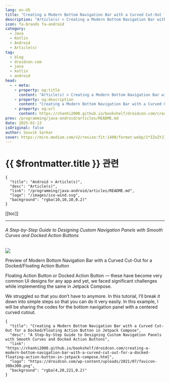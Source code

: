 ```yaml
---
lang: en-US
title: "Creating a Modern Bottom Navigation Bar with a Curved Cut-Out for a Docked/Floating Action Button in Jetpack Compose"
description: "Article(s) > Creating a Modern Bottom Navigation Bar with a Curved Cut-Out for a Docked/Floating Action Button in Jetpack Compose"
icon: fa-brands fa-android
category:
  - Java
  - Kotlin
  - Android
  - Article(s)
tag:
  - blog
  - droidcon.com
  - java
  - kotlin
  - android
head:
  - - meta:
    - property: og:title
      content: "Article(s) > Creating a Modern Bottom Navigation Bar with a Curved Cut-Out for a Docked/Floating Action Button in Jetpack Compose"
    - property: og:description
      content: "Creating a Modern Bottom Navigation Bar with a Curved Cut-Out for a Docked/Floating Action Button in Jetpack Compose"
    - property: og:url
      content: https://chanhi2000.github.io/bookshelf/droidcon.com/creating-a-modern-bottom-navigation-bar-with-a-curved-cut-out-for-a-docked-floating-action-button-in-jetpack-compose.html
prev: /programming/java-android/articles/README.md
date: 2025-02-13
isOriginal: false
author: Souvik Sarkar
cover: https://miro.medium.com/v2/resize:fit:1400/format:webp/1*IZoZYJI3YRqe97HcpN4Spw.png
---
```


# {{ $frontmatter.title }} 관련

```component VPCard
{
  "title": "Android > Article(s)",
  "desc": "Article(s)",
  "link": "/programming/java-android/articles/README.md",
  "logo": "/images/ico-wind.svg",
  "background": "rgba(10,10,10,0.2)"
}
```

[[toc]]

---

<SiteInfo
  name="Creating a Modern Bottom Navigation Bar with a Curved Cut-Out for a Docked/Floating Action Button in Jetpack Compose"
  desc="A Step-by-Step Guide to Designing Custom Navigation Panels with Smooth Curves and Docked Action Buttons"
  url="https://droidcon.com/2025/02/13/creating-a-modern-bottom-navigation-bar-with-a-curved-cut-out-for-a-docked-floating-action-button-in-jetpack-compose"
  logo="https://droidcon.com/wp-content/uploads/2021/07/favicon-300x300.png"
  preview="https://miro.medium.com/v2/resize:fit:1400/format:webp/1*IZoZYJI3YRqe97HcpN4Spw.png"/>

###### A Step-by-Step Guide to Designing Custom Navigation Panels with Smooth Curves and Docked Action Buttons

![](https://miro.medium.com/v2/resize:fit:1400/format:webp/1*IZoZYJI3YRqe97HcpN4Spw.png)

Preview of Modern Bottom Navigation Bar with a Curved Cut-Out for a Docked/Floating Action Button

Floating Action Button or Docked Action Button — these have become very common UI designs for any app and yet, we faced significant challenges while implementing the same in Jetpack Compose.

We struggled so that you don’t have to anymore. In this tutorial, I’ll break it down into simple steps so that you can do it very easily. In this example, I will be sharing the codes for the bottom navigation panel with a centered curved cutout.

<!-- ###### Part 1: Creating the Custom Shape for the Cutout

###### The `BottomNavShape` Class:

To create the curved cutout effect, we define a custom `Shape` that carves out a semicircle and smooth curves from the navigation bar.

###### **The Code:**

class BottomNavShape(

private val cornerRadius: Float, // Rounded corners at the panel's top

private val dockRadius: Float, // Size of the cutout

) : Shape {

override fun createOutline(

size: Size,

layoutDirection: LayoutDirection,

density: Density,

): Outline {

// baseRect: Creates a rounded rectangle covering the entire size, with rounded top corners. This is the basic shape of the bottom navigation.

val baseRect = Path().apply {

addRoundRect(

RoundRect(

Rect(Offset.Zero, Offset(size.width, size.height)),

topLeft = CornerRadius(cornerRadius, cornerRadius),

topRight = CornerRadius(cornerRadius, cornerRadius),

),

)

}

// rect1: Creates a rectangle from the left edge to just before the center "dock", filling the full height. Will be cut later to add a corner radius

val rect1 = Path().apply {

addRoundRect(

RoundRect(

Rect(Offset.Zero, Offset(size.width / 2 - dockRadius + 4f, size.height)),

topLeft = CornerRadius(cornerRadius, cornerRadius),

),

)

}

// rect1A: Same rectangle as rect1, but has a smaller topLeft Radius to create a small difference

val rect1A = Path().apply {

addRoundRect(

RoundRect(

Rect(Offset.Zero, Offset(size.width / 2 - dockRadius + 4f, size.height)),

topLeft = CornerRadius(cornerRadius, cornerRadius),

topRight = CornerRadius(32f, 32f),

),

)

}

// rect1B: This calculates the area between rect1 and rect1A and is one of the path that cuts into baseRect.

val rect1B = Path.combine(

operation = PathOperation.Difference,

path1 = rect1,

path2 = rect1A,

)

// rect2: Creates a rectangle from just after the center "dock" to the right edge, filling the full height.

val rect2 = Path().apply {

addRoundRect(

RoundRect(

Rect(Offset(size.width / 2 + dockRadius - 4f, 0f), Offset(size.width, size.height)),

topRight = CornerRadius(cornerRadius, cornerRadius),

),

)

}

// rect2A: Same rectangle as rect2, but has a smaller topRight Radius to create a small difference

val rect2A = Path().apply {

addRoundRect(

RoundRect(

Rect(Offset(size.width / 2 + dockRadius - 4f, 0f), Offset(size.width, size.height)),

topRight = CornerRadius(cornerRadius, cornerRadius),

topLeft = CornerRadius(32f, 32f),

),

)

}

// rect2B: This calculates the area between rect2 and rect2A and is one of the path that cuts into baseRect.

val rect2B = Path.combine(

operation = PathOperation.Difference,

path1 = rect2,

path2 = rect2A,

)

// circle: Creates a circle at the center, just above the bottom navigation, creating the "dock" for the floating action button.

val circle = Path().apply {

addOval(

Rect(

Offset(size.width / 2 - dockRadius, -dockRadius),

Offset(size.width / 2 + dockRadius, dockRadius),

),

)

}

// path1: Subtracts the "circle" path from the base rectangle, creating the main shape with the cut-out for the dock.

val path1 = Path.combine(

operation = PathOperation.Difference,

path1 = baseRect,

path2 = circle,

)

// path2: Subtracts the "rect1B" from the base rectangle, create more curvature on the sides

val path2 = Path.combine(

operation = PathOperation.Difference,

path1 = path1,

path2 = rect1B,

)

// path: Subtracts the "rect2B" from the base rectangle, create more curvature on the sides

val path = Path.combine(

operation = PathOperation.Difference,

path1 = path2,

path2 = rect2B,

)

// Return the final path

return Outline.Generic(path)

}

}

class BottomNavShape( private val cornerRadius: Float, // Rounded corners at the panel's top private val dockRadius: Float, // Size of the cutout ) : Shape { override fun createOutline( size: Size, layoutDirection: LayoutDirection, density: Density, ): Outline { // baseRect: Creates a rounded rectangle covering the entire size, with rounded top corners. This is the basic shape of the bottom navigation. val baseRect = Path().apply { addRoundRect( RoundRect( Rect(Offset.Zero, Offset(size.width, size.height)), topLeft = CornerRadius(cornerRadius, cornerRadius), topRight = CornerRadius(cornerRadius, cornerRadius), ), ) } // rect1: Creates a rectangle from the left edge to just before the center "dock", filling the full height. Will be cut later to add a corner radius val rect1 = Path().apply { addRoundRect( RoundRect( Rect(Offset.Zero, Offset(size.width / 2 - dockRadius + 4f, size.height)), topLeft = CornerRadius(cornerRadius, cornerRadius), ), ) } // rect1A: Same rectangle as rect1, but has a smaller topLeft Radius to create a small difference val rect1A = Path().apply { addRoundRect( RoundRect( Rect(Offset.Zero, Offset(size.width / 2 - dockRadius + 4f, size.height)), topLeft = CornerRadius(cornerRadius, cornerRadius), topRight = CornerRadius(32f, 32f), ), ) } // rect1B: This calculates the area between rect1 and rect1A and is one of the path that cuts into baseRect. val rect1B = Path.combine( operation = PathOperation.Difference, path1 = rect1, path2 = rect1A, ) // rect2: Creates a rectangle from just after the center "dock" to the right edge, filling the full height. val rect2 = Path().apply { addRoundRect( RoundRect( Rect(Offset(size.width / 2 + dockRadius - 4f, 0f), Offset(size.width, size.height)), topRight = CornerRadius(cornerRadius, cornerRadius), ), ) } // rect2A: Same rectangle as rect2, but has a smaller topRight Radius to create a small difference val rect2A = Path().apply { addRoundRect( RoundRect( Rect(Offset(size.width / 2 + dockRadius - 4f, 0f), Offset(size.width, size.height)), topRight = CornerRadius(cornerRadius, cornerRadius), topLeft = CornerRadius(32f, 32f), ), ) } // rect2B: This calculates the area between rect2 and rect2A and is one of the path that cuts into baseRect. val rect2B = Path.combine( operation = PathOperation.Difference, path1 = rect2, path2 = rect2A, ) // circle: Creates a circle at the center, just above the bottom navigation, creating the "dock" for the floating action button. val circle = Path().apply { addOval( Rect( Offset(size.width / 2 - dockRadius, -dockRadius), Offset(size.width / 2 + dockRadius, dockRadius), ), ) } // path1: Subtracts the "circle" path from the base rectangle, creating the main shape with the cut-out for the dock. val path1 = Path.combine( operation = PathOperation.Difference, path1 = baseRect, path2 = circle, ) // path2: Subtracts the "rect1B" from the base rectangle, create more curvature on the sides val path2 = Path.combine( operation = PathOperation.Difference, path1 = path1, path2 = rect1B, ) // path: Subtracts the "rect2B" from the base rectangle, create more curvature on the sides val path = Path.combine( operation = PathOperation.Difference, path1 = path2, path2 = rect2B, ) // Return the final path return Outline.Generic(path) } }

class BottomNavShape(
  private val cornerRadius: Float, // Rounded corners at the panel's top
  private val dockRadius: Float,   // Size of the cutout
) : Shape {
  override fun createOutline(
    size: Size,
    layoutDirection: LayoutDirection,
    density: Density,
): Outline {

    // baseRect: Creates a rounded rectangle covering the entire size, with rounded top corners. This is the basic shape of the bottom navigation.
    val baseRect = Path().apply {
      addRoundRect(
        RoundRect(
          Rect(Offset.Zero, Offset(size.width, size.height)),
          topLeft = CornerRadius(cornerRadius, cornerRadius),
          topRight = CornerRadius(cornerRadius, cornerRadius),
        ),
      )
    }

    // rect1: Creates a rectangle from the left edge to just before the center "dock", filling the full height.  Will be cut later to add a corner radius
    val rect1 = Path().apply {
      addRoundRect(
        RoundRect(
          Rect(Offset.Zero, Offset(size.width / 2 - dockRadius + 4f, size.height)),
          topLeft = CornerRadius(cornerRadius, cornerRadius),
        ),
      )
    }

    // rect1A: Same rectangle as rect1, but has a smaller topLeft Radius to create a small difference
    val rect1A = Path().apply {
      addRoundRect(
        RoundRect(
          Rect(Offset.Zero, Offset(size.width / 2 - dockRadius + 4f, size.height)),
          topLeft = CornerRadius(cornerRadius, cornerRadius),
          topRight = CornerRadius(32f, 32f),
        ),
      )
    }

    // rect1B: This calculates the area between rect1 and rect1A and is one of the path that cuts into baseRect.
    val rect1B = Path.combine(
      operation = PathOperation.Difference,
      path1 = rect1,
      path2 = rect1A,
    )

    // rect2: Creates a rectangle from just after the center "dock" to the right edge, filling the full height.
    val rect2 = Path().apply {
      addRoundRect(
        RoundRect(
          Rect(Offset(size.width / 2 + dockRadius - 4f, 0f), Offset(size.width, size.height)),
          topRight = CornerRadius(cornerRadius, cornerRadius),
        ),
      )
    }

    // rect2A: Same rectangle as rect2, but has a smaller topRight Radius to create a small difference
    val rect2A = Path().apply {
      addRoundRect(
        RoundRect(
          Rect(Offset(size.width / 2 + dockRadius - 4f, 0f), Offset(size.width, size.height)),
          topRight = CornerRadius(cornerRadius, cornerRadius),
          topLeft = CornerRadius(32f, 32f),
        ),
      )
    }

    // rect2B: This calculates the area between rect2 and rect2A and is one of the path that cuts into baseRect.
    val rect2B = Path.combine(
      operation = PathOperation.Difference,
      path1 = rect2,
      path2 = rect2A,
    )

    // circle: Creates a circle at the center, just above the bottom navigation, creating the "dock" for the floating action button.
    val circle = Path().apply {
      addOval(
        Rect(
          Offset(size.width / 2 - dockRadius, -dockRadius),
          Offset(size.width / 2 + dockRadius, dockRadius),
        ),
      )
    }

    // path1: Subtracts the "circle" path from the base rectangle, creating the main shape with the cut-out for the dock.
    val path1 = Path.combine(
      operation = PathOperation.Difference,
      path1 = baseRect,
      path2 = circle,
    )

    // path2: Subtracts the "rect1B" from the base rectangle, create more curvature on the sides
    val path2 = Path.combine(
      operation = PathOperation.Difference,
      path1 = path1,
      path2 = rect1B,
    )

    // path: Subtracts the "rect2B" from the base rectangle, create more curvature on the sides
    val path = Path.combine(
      operation = PathOperation.Difference,
      path1 = path2,
      path2 = rect2B,
    )

    // Return the final path
    return Outline.Generic(path)
  }
}

###### **How It Works:**

1. **Base Shape:** Start with a rounded rectangle (the main navigation panel).
2. **Central Cutout:** Subtract a semicircle (`addOval`) from the base.
3. **Side Curves:** Use `Path.combine` with `PathOperation.Difference` to carve out curved sections on both sides of the cutout.
4. **Final Outline:** The result is a navigation bar with smooth curves and a docked area for the floating button.

###### Part 2: Building the Navigation Panel

###### The `BottomNavPanelWithCutOut` Composable:

@Composable

fun BoxScope.BottomNavPanelWithCutOut() {

Box(

modifier = Modifier

.align(Alignment.BottomCenter)

.fillMaxWidth()

.height(64.dp)

.clip(

BottomNavShape(

cornerRadius = with(LocalDensity.current) { 20.dp.toPx() },

dockRadius = with(LocalDensity.current) { 38.dp.toPx() },

),

) // Apply the custom shape

.background(Color.Blue)

) {

Row(

modifier = Modifier

.fillMaxWidth()

.padding(horizontal = 56.dp),

horizontalArrangement = Arrangement.SpaceBetween

) {

// Navigation icons (left and right of the cutout)

}

}

}

@Composable fun BoxScope.BottomNavPanelWithCutOut() { Box( modifier = Modifier .align(Alignment.BottomCenter) .fillMaxWidth() .height(64.dp) .clip( BottomNavShape( cornerRadius = with(LocalDensity.current) { 20.dp.toPx() }, dockRadius = with(LocalDensity.current) { 38.dp.toPx() }, ), ) // Apply the custom shape .background(Color.Blue) ) { Row( modifier = Modifier .fillMaxWidth() .padding(horizontal = 56.dp), horizontalArrangement = Arrangement.SpaceBetween ) { // Navigation icons (left and right of the cutout) } } }

@Composable  
fun BoxScope.BottomNavPanelWithCutOut() {  
  Box(
    modifier = Modifier
      .align(Alignment.BottomCenter)
      .fillMaxWidth()
      .height(64.dp)
      .clip(
        BottomNavShape(
          cornerRadius = with(LocalDensity.current) { 20.dp.toPx() },
          dockRadius = with(LocalDensity.current) { 38.dp.toPx() },
        ),
      ) // Apply the custom shape
      .background(Color.Blue)
  ) {
    Row(
      modifier = Modifier
        .fillMaxWidth()
        .padding(horizontal = 56.dp),
      horizontalArrangement = Arrangement.SpaceBetween
    ) {
      // Navigation icons (left and right of the cutout)
    }
  }
}

###### **Key Features:**

- `clip()`: Uses our `BottomNavShape` to create the curved cutout.
- `padding(horizontal = 56.dp)`: Ensures icons stay clear of the central cutout area.
- `Arrangement.SpaceBetween`: Distributes icons evenly across the available space.

###### Part 3: Adding the Docked/Floating Button

###### The `BottomNavPanel` Composable:

@Composable

fun BoxScope.BottomNavPanel() {

Box(

modifier = Modifier

.align(Alignment.BottomCenter)

.fillMaxWidth()

) {

BottomNavPanelWithCutOut(...) // The navigation panel

// Floating button positioned over the cutout

Box(

modifier = Modifier

.align(Alignment.BottomCenter)

.padding(bottom = 32.dp)

.size(58.dp)

.clip(CircleShape)

.background(Color.Blue),

contentAlignment = Alignment.Center,

) {

// Your central action button (e.g., the camera icon)

}

}

}

@Composable fun BoxScope.BottomNavPanel() { Box( modifier = Modifier .align(Alignment.BottomCenter) .fillMaxWidth() ) { BottomNavPanelWithCutOut(...) // The navigation panel // Floating button positioned over the cutout Box( modifier = Modifier .align(Alignment.BottomCenter) .padding(bottom = 32.dp) .size(58.dp) .clip(CircleShape) .background(Color.Blue), contentAlignment = Alignment.Center, ) { // Your central action button (e.g., the camera icon) } } }

@Composable  
fun BoxScope.BottomNavPanel() {  
  Box(
    modifier = Modifier
      .align(Alignment.BottomCenter)
      .fillMaxWidth()
    ) {
    BottomNavPanelWithCutOut(...) // The navigation panel
    
    // Floating button positioned over the cutout
    Box(
      modifier = Modifier
        .align(Alignment.BottomCenter)
        .padding(bottom = 32.dp)
        .size(58.dp)
        .clip(CircleShape)
        .background(Color.Blue),
      contentAlignment = Alignment.Center,
    ) {
      // Your central action button (e.g., the camera icon)
    }
  }
}

**Why This Works:**

- The `Box` layout stacks the navigation panel and floating button.
- `padding(bottom = 24.dp)` positions the button slightly above the panel.
- `clip(CircleShape)` creates the circular button shape.

###### Tips for Customization

1. Adjust `cornerRadius` and `dockRadius` to control the curve sizes.
2. Modify the floating button’s `size` and `padding` to match your design.
3. Use `Surface` or `shadow` modifiers to add elevation effects.

###### Conclusion

There you have it. By leveraging Jetpack Compose’s `Shape` and layout system, you’ve created a professional-grade navigation bar with a curved cutout and docked/floating action button.

Give it a go. If you face any issues, feel free to drop a comment and I will certainly share the solution for you.

> **Souvik Sarkar**, founder @[Kaffein](https://kaffein.in/), — writes about the hurdles of first-time founders.

This article is previously published on [proandroiddev.com.](https://proandroiddev.com/creating-a-modern-bottom-navigation-bar-with-a-curved-cut-out-for-a-docked-floating-action-button-1e4455413024) -->

<!-- TODO: add ARTICLE CARD -->
```component VPCard
{
  "title": "Creating a Modern Bottom Navigation Bar with a Curved Cut-Out for a Docked/Floating Action Button in Jetpack Compose",
  "desc": "A Step-by-Step Guide to Designing Custom Navigation Panels with Smooth Curves and Docked Action Buttons",
  "link": "https://chanhi2000.github.io/bookshelf/droidcon.com/creating-a-modern-bottom-navigation-bar-with-a-curved-cut-out-for-a-docked-floating-action-button-in-jetpack-compose.html",
  "logo": "https://droidcon.com/wp-content/uploads/2021/07/favicon-300x300.png",
  "background": "rgba(4,20,221,0.2)"
}
```

